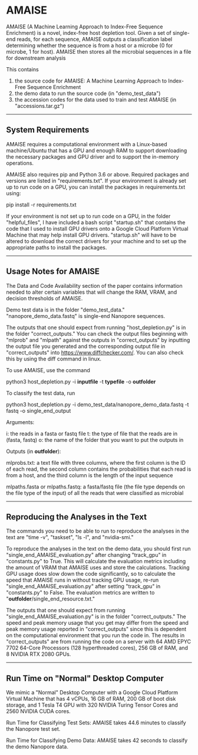 # AMAISE

AMAISE (A Machine Learning Approach to Index-Free Sequence Enrichment) is a novel, index-free host depletion tool. Given a set of single-end reads, for each sequence, AMAISE outputs a classification label determining whether the sequence is from a host or a microbe (0 for microbe, 1 for host). AMAISE then stores all the microbial sequences in a file for downstream analysis

This contains 
1) the source code for AMAISE: A Machine Learning Approach to Index-Free Sequence Enrichment
2) the demo data to run the source code (in "demo_test_data")
3) the accession codes for the data used to train and test AMAISE (in "accessions.tar.gz")

____________________________________________________________________________________________
## System Requirements

AMAISE requires a computational environment with a Linux-based machine/Ubuntu that has a GPU and enough RAM to support downloading the necessary packages and GPU driver and to support the in-memory operations.

AMAISE also requires pip and Python 3.6 or above. Required packages and versions are listed in "requirements.txt". If your environment is already set up to run code on a GPU, you can install the packages in requirements.txt using:

pip install -r requirements.txt

If your environment is not set up to run code on a GPU, in the folder "helpful_files", I have included a bash script "startup.sh" that contains the code that I used to install GPU drivers onto a Google Cloud Platform Virtual Machine that may help install GPU drivers. "startup.sh" will have to be altered to download the correct drivers for your machine and to set up the appropriate paths to install the packages.

____________________________________________________________________________________________
## Usage Notes for AMAISE

The Data and Code Availability section of the paper contains information needed to alter certain variables that will change the RAM, VRAM, and decision thresholds of AMAISE.

Demo test data is in the folder "demo_test_data." "nanopore_demo_data.fastq" is single-end Nanopore sequences.

The outputs that one should expect from running "host_depletion.py" is in the folder "correct_outputs." You can check the output files beginning with "mlprob" and "mlpath" against the outputs in "correct_outputs" by inputting the output file you generated and the corresponding output file in "correct_outputs" into https://www.diffchecker.com/. You can also check this by using the diff command in linux.

To use AMAISE, use the command

python3 host_depletion.py -i **inputfile** -t **typefile** -o **outfolder**
    
To classify the test data, run
    
python3 host_depletion.py -i demo_test_data/nanopore_demo_data.fastq -t fastq -o single_end_output

Arguments:

i: the reads in a fasta or fastq file
t: the type of file that the reads are in (fasta, fastq)
o: the name of the folder that you want to put the outputs in

Outputs (in **outfolder**): 

mlprobs.txt: a text file with three columns, where the first column is the ID of each read, the second column contains the probabilities that each read is from a host, and the third column is the length of the input sequence

mlpaths.fasta or mlpaths.fastq: a fasta/fastq file (the file type depends on the file type of the input) of all the reads that were classified as microbial
____________________________________________________________________________________________
## Reproducing the Analyses in the Text

The commands you need to be able to run to reproduce the analyses in the text are "time -v", "taskset", "ls -l", and "nvidia-smi." 

To reproduce the analyses in the text on the demo data, you should first run "single_end_AMAISE_evaluation.py" after changing "track_gpu" in "constants.py" to True. This will calculate the evaluation metrics including the amount of VRAM that AMAISE uses and store the calculations. Tracking GPU usage does slow down the code significantly, so to calculate the speed that AMAISE runs in without tracking GPU usage, re-run "single_end_AMAISE_evaluation.py" after setting "track_gpu" in "constants.py" to False. The evaluation metrics are written to "**outfolder**/single_end_resource.txt."

The outputs that one should expect from running "single_end_AMAISE_evaluation.py" is in the folder "correct_outputs." The speed and peak memory usage that you get may differ from the speed and peak memory usage reported in "correct_outputs" since this is dependent on the computational environment that you run the code in. The results in "correct_outputs" are from running the code on a server with 64 AMD EPYC 7702 64-Core Processors (128 hyperthreaded cores), 256 GB of RAM, and 8 NVIDIA RTX 2080 GPUs.

____________________________________________________________________________________________
## Run Time on "Normal" Desktop Computer
    
We mimic a "Normal" Desktop Computer with a Google Cloud Platform Virtual Machine that has
4 vCPUs, 16 GB of RAM, 200 GB of boot disk storage, and 1 Tesla T4 GPU with 320 NVIDIA Turing Tensor Cores and 2560 NVIDIA CUDA cores. 
   
Run Time for Classifying Test Sets: AMAISE takes 44.6 minutes to classify the Nanopore test set.

Run Time for Classifying Demo Data: AMAISE takes 42 seconds to classify the demo Nanopore data.

